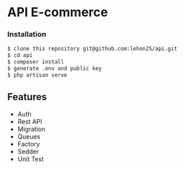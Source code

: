 # API E-commerce

### Installation

```sh
$ clone this repository git@github.com:lehon25/api.git
$ cd api
$ composer install
$ generate .env and public key
$ php artisan serve
```
## Features
- Auth
- Rest API
- Migration
- Queues
- Factory
- Sedder 
- Unit Test







